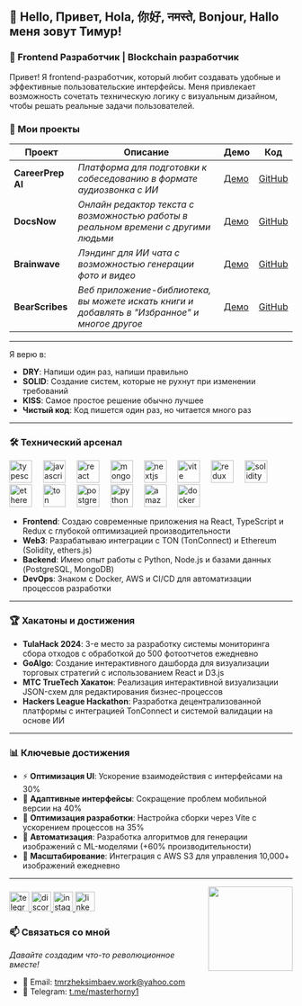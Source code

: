## 👋 Hello, Привет, Hola, 你好, नमस्ते, Bonjour, Hallo меня зовут Тимур!

### 🚀 Frontend Разработчик | Blockchain разработчик

Привет! Я frontend-разработчик, который любит создавать удобные и эффективные пользовательские интерфейсы. Меня привлекает возможность сочетать техническую логику с визуальным дизайном, чтобы решать реальные задачи пользователей.

### 🚀 Мои проекты

<div align="center">

| Проект | Описание | Демо | Код |
|--------|----------|------|-----|
| **CareerPrep AI** | *Платформа для подготовки к собеседованию в формате аудиозвонка с ИИ* | [Демо](https://ai-interview-platform-navy.vercel.app/sign-in) | [GitHub](https://github.com/TimurZheksimbaev/AI-Interview-Platform) |
| **DocsNow** | *Онлайн редактор текста с возможностью работы в реальном времени с другими людьми* | [Демо](https://real-time-online-docs-app.vercel.app/) | [GitHub](https://github.com/TimurZheksimbaev/Real-Time-Online-Docs-App) |
| **Brainwave** | *Лэндинг для ИИ чата с возможностью генерации фото и видео* | [Демо](https://brainwave-azure.vercel.app/) | [GitHub](https://github.com/TimurZheksimbaev/AI-App-Landing-Page) |
| **BearScribes** | *Веб приложение-библиотека, вы можете искать книги и добавлять в "Избранное" и многое другое* | [Демо](https://bear-scribes-vercel.vercel.app/) | [GitHub](https://github.com/IU-Team-Projects/BearScribes) |

</div>

---

Я верю в:
- **DRY**: Напиши один раз, напиши правильно
- **SOLID**: Создание систем, которые не рухнут при изменении требований
- **KISS**: Самое простое решение обычно лучшее
- **Чистый код**: Код пишется один раз, но читается много раз

---

### 🛠️ Технический арсенал

<div align="left">
  <img src="https://cdn.jsdelivr.net/gh/devicons/devicon/icons/typescript/typescript-original.svg" height="40" alt="typescript logo"  />
  <img width="12" />
  <img src="https://cdn.jsdelivr.net/gh/devicons/devicon@latest/icons/javascript/javascript-original.svg" height="40" alt="javascript logo" />        
  <img width="12" />
  <img src="https://cdn.jsdelivr.net/gh/devicons/devicon/icons/react/react-original.svg" height="40" alt="react logo"  />
  <img width="12" />
  <img src="https://skillicons.dev/icons?i=mongodb" height="40" alt="mongodb logo"  />
  <img width="12" />
  <img src="https://skillicons.dev/icons?i=nextjs" height="40" alt="nextjs logo"  />
  <img width="12" />
  <img src="https://cdn.jsdelivr.net/gh/devicons/devicon@latest/icons/vitejs/vitejs-original.svg" height="40" alt="vite logo" />
  <img width="12" />
  <img src="https://skillicons.dev/icons?i=redux" height="40" alt="redux logo"  />
  <img width="12" />
  <img src="https://upload.wikimedia.org/wikipedia/commons/9/98/Solidity_logo.svg" height="40" alt="solidity logo" />
  <img width="12" />
  <img src="https://www.cryptologos.cc/logos/versions/ethereum-eth-logo-animated.gif" height="40" alt="ethereum logo"  />
  <img width="12" />
  <img src="https://ton.org/download/ton_symbol.svg" height="40" alt="ton logo"  />
  <img width="12" />
  <img src="https://cdn.jsdelivr.net/gh/devicons/devicon/icons/postgresql/postgresql-original.svg" height="40" alt="postgresql logo"  />
  <img width="12" />
  <img src="https://skillicons.dev/icons?i=py" height="40" alt="python logo"  />
  <img width="12" />
  <img src="https://cdn.jsdelivr.net/gh/devicons/devicon/icons/amazonwebservices/amazonwebservices-plain-wordmark.svg" height="40" alt="amazonwebservices logo"  />
  <img width="12" />
  <img src="https://skillicons.dev/icons?i=docker" height="40" alt="docker logo"  />
  <img width="12" />
</div>

- **Frontend**: Создаю современные приложения на React, TypeScript и Redux с глубокой оптимизацией производительности
- **Web3**: Разрабатываю интеграции с TON (TonConnect) и Ethereum (Solidity, ethers.js)
- **Backend**: Имею опыт работы с Python, Node.js и базами данных (PostgreSQL, MongoDB)
- **DevOps**: Знаком с Docker, AWS и CI/CD для автоматизации процессов разработки

---

### 🏆 Хакатоны и достижения

- **TulaHack 2024**: 3-е место за разработку системы мониторинга сбора отходов с обработкой до 500 фотоотчетов ежедневно
- **GoAlgo**: Создание интерактивного дашборда для визуализации торговых стратегий с использованием React и D3.js
- **МТС TrueTech Хакатон**: Реализация интерактивной визуализации JSON-схем для редактирования бизнес-процессов
- **Hackers League Hackathon**: Разработка децентрализованной платформы с интеграцией TonConnect и системой валидации на основе ИИ

---

### 📊 Ключевые достижения

- ⚡️ **Оптимизация UI**: Ускорение взаимодействия с интерфейсами на 30%
- 📱 **Адаптивные интерфейсы**: Сокращение проблем мобильной версии на 40%
- 🚀 **Оптимизация разработки**: Настройка сборки через Vite с ускорением процессов на 35%
- 🔄 **Автоматизация**: Разработка алгоритмов для генерации изображений с ML-моделями (+60% производительности)
- 💾 **Масштабирование**: Интеграция с AWS S3 для управления 10,000+ изображений ежедневно

---

<img align="right" height="150" src="https://media.tenor.com/fVJln34EY9oAAAAM/mr-krabs-money-angels.gif"  />

###

<div align="left">
  <a href="https://t.me/tmrzhksmbv" target="_blank">
    <img src="https://img.shields.io/static/v1?message=Telegram&logo=telegram&label=&color=2CA5E0&logoColor=white&labelColor=&style=for-the-badge" height="35" alt="telegram logo"  />
  </a>
  <a href="https://discordapp.com/users/timurzheksimbaev" target="_blank">
    <img src="https://img.shields.io/static/v1?message=Discord&logo=discord&label=&color=7289DA&logoColor=white&labelColor=&style=for-the-badge" height="35" alt="discord logo"  />
  </a>
  <a href="https://instagram.com/tttttmmmmmrrrrr_" target="_blank">
    <img src="https://img.shields.io/static/v1?message=Instagram&logo=instagram&label=&color=E4405F&logoColor=white&labelColor=&style=for-the-badge" height="35" alt="instagram logo"  />
  </a>
  <img src="https://img.shields.io/static/v1?message=LinkedIn&logo=linkedin&label=&color=0077B5&logoColor=white&labelColor=&style=for-the-badge" height="35" alt="linkedin logo"  />
</div>

###

### 📫 Связаться со мной
*Давайте создадим что-то революционное вместе!*

- 📧 Email: tmrzheksimbaev.work@yahoo.com
- 💬 Telegram: [t.me/masterhorny1](https://t.me/masterhorny1)
